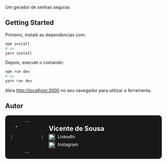 Um gerador de senhas seguras

## Getting Started

Primeiro, instale as dependencias com:

```bash
npm install
# ou
yarn install
```

Depois, execute o comando:

```bash
npm run dev
# ou
yarn run dev
```

Abra [http://localhost:3000](http://localhost:3000) no seu navegador para utilizar a ferramenta.

## Autor

<div style="background-color: #181818; display: flex; align-items: center; padding: 20px; border-radius: 10px;">
  <img src="https://avatars.githubusercontent.com/u/61233984?v=4" alt="Foto do Autor" width="100" style="border-radius: 50%; margin-right: 20px;" />
  <div style="color: white;">
    <h2 style="margin: 0; font-size: 1.5em;">Vicente de Sousa</h2>
    <p style="margin: 5px 0;">
      <img src="https://github.com/Vicente-ferrer/assetsRepository/blob/main/linkedin.png" alt="LinkedIn" width="20" style="vertical-align: middle; margin-right: 5px;" />
      <a href="https://www.linkedin.com/in/vicentedesousa" style="color: white; text-decoration: none;">LinkedIn</a>
    </p>
    <p style="margin: 5px 0;">
      <img src="https://github.com/Vicente-ferrer/assetsRepository/blob/main/instagram.png" alt="Instagram" width="20" style="vertical-align: middle; margin-right: 5px;" />
      <a href="https://www.instagram.com/vicentesousa__/" style="color: white; text-decoration: none;">Instagram</a>
    </p>
  </div>
</div>
